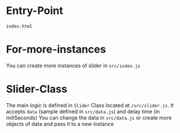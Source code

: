 # Entry-Point
  `index.html`

# For-more-instances
  You can create more instances of slider in `src/index.js`

# Slider-Class
  The main logic is defined in `Slider` Class located at `/src/slider.js`.
  It accepts `data` (sample defined in `src/data.js`) and delay time (in miliSeconds)
  You can change the data in `src/data.js` or create more objects of data and pass it to a new instance
  
